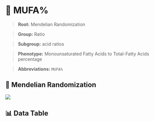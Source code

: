 # 🧪 MUFA%

> **Root:** Mendelian Randomization

> **Group:** Ratio  

> **Subgroup:** acid ratios

> **Phenotype:** Monounsaturated Fatty Acids to Total-Fatty Acids percentage  

> **Abbreviations:** `MUFA%`

## 🧬 Mendelian Randomization  

<img src="/MR/Figures/Inverse/MUFAbaifenhao.png"/>


## 📊 Data Table


<CsvTableMRI src="/MR/Data/Inverse/MUFAbaifenhao.csv"/>
